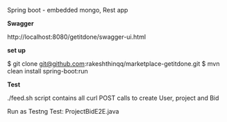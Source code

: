 Spring boot - embedded mongo, Rest app

**Swagger**

http://localhost:8080/getitdone/swagger-ui.html

**set up**

$ git clone git@github.com:rakeshthinqq/marketplace-getitdone.git
$ mvn clean install spring-boot:run

**Test**

./feed.sh
script contains all curl POST calls to create User, project and Bid

Run as Testng Test:
ProjectBidE2E.java


